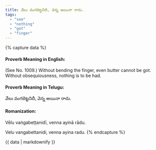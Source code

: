 ```yaml
---
title: వేలు వంగబెట్టనిదీ, వెన్న అయినా రాదు.
tags:
  - "see"
  - "nothing"
  - "got"
  - "finger"
---
```


{% capture data %}
#### Proverb Meaning in English:
(See No. 1009.)
Without bending the finger, even butter cannot be got.
Without obsequiousness, nothing is to be had.

#### Proverb Meaning in Telugu:
వేలు వంగబెట్టనిదీ, వెన్న అయినా రాదు.

#### Romanization:
Vēlu vaṅgabeṭṭanidī, venna ayinā rādu.

Velu vangabettanidi, venna ayina radu.
{% endcapture %}

{{ data | markdownify }}

